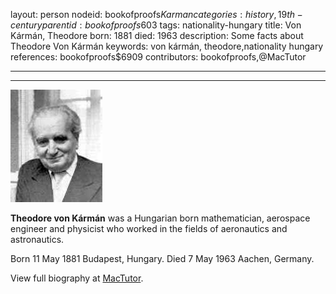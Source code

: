 layout: person
nodeid: bookofproofs$Karman
categories: history,19th-century
parentid: bookofproofs$603
tags: nationality-hungary
title: Von Kármán, Theodore
born: 1881
died: 1963
description: Some facts about Theodore Von Kármán
keywords: von kármán, theodore,nationality hungary
references: bookofproofs$6909
contributors: bookofproofs,@MacTutor

---


---

![Karman.jpg](https://github.com/bookofproofs/bookofproofs.github.io/blob/main/_sources/_assets/images/portraits/Karman.jpg?raw=true)

**Theodore von Kármán** was a Hungarian born mathematician, aerospace engineer and physicist who worked in the fields of aeronautics and astronautics.

Born 11 May 1881 Budapest, Hungary. Died 7 May 1963 Aachen, Germany.


View full biography at [MacTutor](https://mathshistory.st-andrews.ac.uk/Biographies/Karman/).